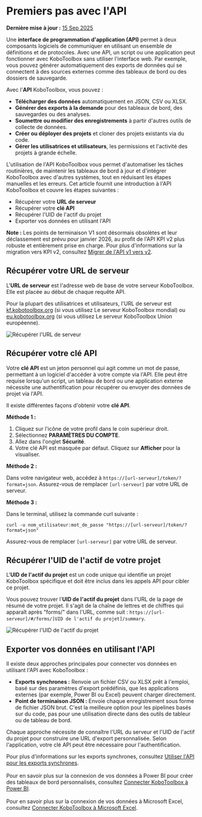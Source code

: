 # Premiers pas avec l'API
**Dernière mise à jour :** <a href="https://github.com/kobotoolbox/docs/blob/24c740499cf305ed0e9bece1dde237b9b23a05c0/source/api.md" class="reference">15 Sep 2025</a>

Une **interface de programmation d'application (API)** permet à deux composants logiciels de communiquer en utilisant un ensemble de définitions et de protocoles. Avec une API, un script ou une application peut fonctionner avec KoboToolbox sans utiliser l'interface web. Par exemple, vous pouvez générer automatiquement des exports de données qui se connectent à des sources externes comme des tableaux de bord ou des dossiers de sauvegarde.

Avec l'**API** KoboToolbox, vous pouvez :

- **Télécharger des données** automatiquement en JSON, CSV ou XLSX.
- **Générer des exports à la demande** pour des tableaux de bord, des sauvegardes ou des analyses.
- **Soumettre ou modifier des enregistrements** à partir d'autres outils de collecte de données.
- **Créer ou déployer des projets** et cloner des projets existants via du code.
- **Gérer les utilisatrices et utilisateurs**, les permissions et l'activité des projets à grande échelle.

L'utilisation de l'API KoboToolbox vous permet d'automatiser les tâches routinières, de maintenir les tableaux de bord à jour et d'intégrer KoboToolbox avec d'autres systèmes, tout en réduisant les étapes manuelles et les erreurs. Cet article fournit une introduction à l'API KoboToolbox et couvre les étapes suivantes :

- Récupérer votre **URL de serveur**
- Récupérer votre **clé API**
- Récupérer l'UID de l'actif du projet
- Exporter vos données en utilisant l'API

<p class="note">
    <strong>Note :</strong> Les points de terminaison V1 sont désormais obsolètes et leur déclassement est prévu pour janvier 2026, au profit de l'API KPI v2 plus robuste et entièrement prise en charge. Pour plus d'informations sur la migration vers KPI v2, consultez <a href="migrating_api.html">Migrer de l'API v1 vers v2</a>.
</p>

## Récupérer votre URL de serveur
L'**URL de serveur** est l'adresse web de base de votre serveur KoboToolbox. Elle est placée au début de chaque requête API.

Pour la plupart des utilisatrices et utilisateurs, l'URL de serveur est [kf.kobotoolbox.org](https://kf.kobotoolbox.org/) (si vous utilisez Le serveur KoboToolbox mondial) ou [eu.kobotoolbox.org](https://eu.kobotoolbox.org/) (si vous utilisez Le serveur KoboToolbox Union européenne).

![Récupérer l'URL de serveur](images/api/server_URL.png)

## Récupérer votre clé API
Votre **clé API** est un jeton personnel qui agit comme un mot de passe, permettant à un logiciel d'accéder à votre compte via l'API. Elle peut être requise lorsqu'un script, un tableau de bord ou une application externe nécessite une authentification pour récupérer ou envoyer des données de projet via l'API.

Il existe différentes façons d'obtenir votre **clé API**.

**Méthode 1 :**

1. Cliquez sur l'icône de votre profil dans le coin supérieur droit.
2. Sélectionnez **PARAMÈTRES DU COMPTE**.
3. Allez dans l'onglet **Sécurité**.
4. Votre clé API est masquée par défaut. Cliquez sur **Afficher** pour la visualiser.

**Méthode 2 :**

Dans votre navigateur web, accédez à `https://[url-serveur]/token/?format=json`. Assurez-vous de remplacer `[url-serveur]` par votre URL de serveur.

**Méthode 3 :**

Dans le terminal, utilisez la commande curl suivante :

`curl -u nom_utilisateur:mot_de_passe "https://[url-serveur]/token/?format=json"`

Assurez-vous de remplacer `[url-serveur]` par votre URL de serveur.

## Récupérer l'UID de l'actif de votre projet

L'**UID de l'actif du projet** est un code unique qui identifie un projet KoboToolbox spécifique et doit être inclus dans les appels API pour cibler ce projet.

Vous pouvez trouver l'**UID de l'actif du projet** dans l'URL de la page de résumé de votre projet. Il s'agit de la chaîne de lettres et de chiffres qui apparaît après "forms/" dans l'URL, comme suit : `https://[url-serveur]/#/forms/[UID de l'actif du projet]/summary`.

![Récupérer l'UID de l'actif du projet](images/api/project_UID.png)

## Exporter vos données en utilisant l'API

Il existe deux approches principales pour connecter vos données en utilisant l'API avec KoboToolbox :

- **Exports synchrones :** Renvoie un fichier CSV ou XLSX prêt à l'emploi, basé sur des paramètres d'export prédéfinis, que les applications externes (par exemple, Power BI ou Excel) peuvent charger directement.
- **Point de terminaison JSON :** Envoie chaque enregistrement sous forme de fichier JSON brut. C'est la meilleure option pour les pipelines basés sur du code, pas pour une utilisation directe dans des outils de tableur ou de tableau de bord.

Chaque approche nécessite de connaître l'URL du serveur et l'UID de l'actif du projet pour construire une URL d'export personnalisée. Selon l'application, votre clé API peut être nécessaire pour l'authentification.

<p class="note">
    Pour plus d'informations sur les exports synchrones, consultez <a href="synchronous_exports.html">Utiliser l'API pour les exports synchrones</a>.
<br><br>
Pour en savoir plus sur la connexion de vos données à Power BI pour créer des tableaux de bord personnalisés, consultez <a href="pulling_data_into_powerbi.html">Connecter KoboToolbox à Power BI</a>.
<br><br>
Pour en savoir plus sur la connexion de vos données à Microsoft Excel, consultez <a href="pulling_data_into_excelquery.html">Connecter KoboToolbox à Microsoft Excel</a>.
</p>